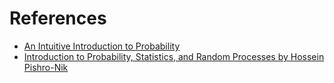 # References

- [An Intuitive Introduction to Probability](https://www.coursera.org/learn/introductiontoprobability/home/week/1)
- [Introduction to Probability, Statistics, and Random Processes by Hossein Pishro-Nik](https://www.probabilitycourse.com/videos/videos.php)
